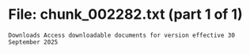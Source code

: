 ﻿# File: chunk_002282.txt (part 1 of 1)
```
Downloads Access downloadable documents for version effective 30 September 2025
```

